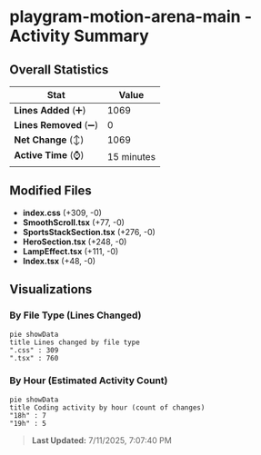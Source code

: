 # playgram-motion-arena-main - Activity Summary 

## Overall Statistics

| Stat                   | Value                                                             |
| ---------------------- | ----------------------------------------------------------------- |
| **Lines Added** (➕)   | 1069                                          |
| **Lines Removed** (➖) | 0                                        |
| **Net Change** (↕)    | 1069                |
| **Active Time** (⌚)   | 15 minutes |


## Modified Files
- **index.css** (+309, -0)
- **SmoothScroll.tsx** (+77, -0)
- **SportsStackSection.tsx** (+276, -0)
- **HeroSection.tsx** (+248, -0)
- **LampEffect.tsx** (+111, -0)
- **Index.tsx** (+48, -0)

## Visualizations

### By File Type (Lines Changed)

```mermaid
pie showData
title Lines changed by file type
".css" : 309
".tsx" : 760
```

### By Hour (Estimated Activity Count)

```mermaid
pie showData
title Coding activity by hour (count of changes)
"18h" : 7
"19h" : 5
```


> **Last Updated:** 7/11/2025, 7:07:40 PM